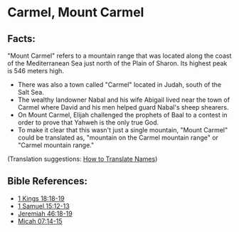 # Carmel, Mount Carmel #

## Facts: ##

"Mount Carmel" refers to a mountain range that was located along the coast of the Mediterranean Sea just north of the Plain of Sharon. Its highest peak is 546 meters high.

* There was also a town called "Carmel" located in Judah, south of the Salt Sea.
* The wealthy landowner Nabal and his wife Abigail lived near the town of Carmel where David and his men helped guard Nabal's sheep shearers.
* On Mount Carmel, Elijah challenged the prophets of Baal to a contest in order to prove that Yahweh is the only true God.
* To make it clear that this wasn't just a single mountain, "Mount Carmel" could be translated as, "mountain on the Carmel mountain range" or "Carmel mountain range."

(Translation suggestions: [How to Translate Names](en/ta-vol1/translate/man/translate-names))



## Bible References: ##

* [1 Kings 18:18-19](en/tn/1ki/help/18/18)
* [1 Samuel 15:12-13](en/tn/1sa/help/15/12)
* [Jeremiah 46:18-19](en/tn/jer/help/46/18)
* [Micah 07:14-15](en/tn/mic/help/07/14)
